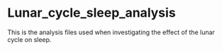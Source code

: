 # Lunar_cycle_sleep_analysis
This is the analysis files used when investigating the effect of the lunar cycle on sleep.

